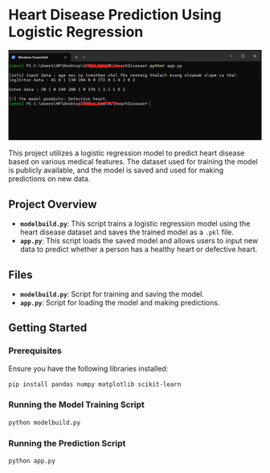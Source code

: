 # Heart Disease Prediction Using Logistic Regression

![img](https://github.com/IrfanKpm/mini-ml-projects/blob/main/images/heart.jpg)

This project utilizes a logistic regression model to predict heart disease based on various medical features. The dataset used for training the model is publicly available, and the model is saved and used for making predictions on new data.

## Project Overview

- **`modelbuild.py`**: This script trains a logistic regression model using the heart disease dataset and saves the trained model as a `.pkl` file.
- **`app.py`**: This script loads the saved model and allows users to input new data to predict whether a person has a healthy heart or defective heart.

## Files

- **`modelbuild.py`**: Script for training and saving the model.
- **`app.py`**: Script for loading the model and making predictions.

## Getting Started

### Prerequisites

Ensure you have the following libraries installed:

```bash
pip install pandas numpy matplotlib scikit-learn
```


### Running the Model Training Script
```bash
python modelbuild.py
```

### Running the Prediction Script
```bash
python app.py
```
